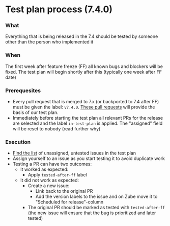 # Test plan process (7.4.0)

### What
Everything that is being released in the 7.4 should be tested by someone other than the person who implemented it 

### When
The first week after feature freeze (FF) all known bugs and blockers will be fixed. The test plan will begin shortly after this (typically one week after FF date)

### Prerequesites
 - Every pull request that is merged to 7.x (or backported to 7.4 after FF) must be given the label: `v7.4.0`. [These pull requests](https://github.com/elastic/kibana/pulls?utf8=%E2%9C%93&q=is%3Apr+label%3Av7.4.0+label%3ATeam%3Aapm+-label%3Abackport) will provide the basis of our test plan. 
 - Immediately before starting the test plan all relevant PRs for the release are selected and the label `in-test-plan` is applied. The "assigned" field will be reset to nobody (read further why)

### Execution
 - [Find the list](https://github.com/elastic/kibana/pulls?q=is%3Apr+label%3Av7.4.0+label%3Ain-test-plan+label%3ATeam%3Aapm+-label%3Atested-after-ff+no%3Aassignee) of unassigned, untested issues in the test plan
 - Assign yourself to an issue as you start testing it to avoid duplicate work
 - Testing a PR can have two outcomes:
   - It worked as expected:
     - Apply `tested-after-ff` label
   - It did not work as expected: 
     - Create a new issue: 
        - Link back to the original PR
        - Add the version labels to the issue and on Zube move it to "Scheduled for release"-column
     - The original PR should be marked as tested with `tested-after-ff` (the new issue will ensure that the bug is prioritized and later tested)
   
   


